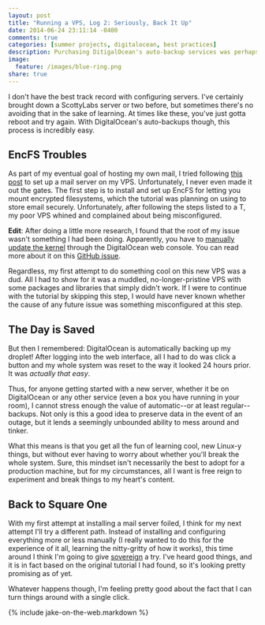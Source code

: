 ```yaml
---
layout: post
title: "Running a VPS, Log 2: Seriously, Back It Up"
date: 2014-06-24 23:11:14 -0400
comments: true
categories: [summer projects, digitalocean, best practices]
description: Purchasing DitigalOcean's auto-backup services was perhaps the best decision I've made in a long time.
image:
  feature: /images/blue-ring.png
share: true
---
```


I don't have the best track record with configuring servers. I've certainly brought down a ScottyLabs server or two before, but sometimes there's no avoiding that in the sake of learning. At times like these, you've just gotta reboot and try again. With DigitalOcean's auto-backups though, this process is incredibly easy.

<!-- more -->

## EncFS Troubles
As part of my eventual goal of hosting my own mail, I tried following [this post](//sealedabstract.com/code/nsa-proof-your-e-mail-in-2-hours/) to set up a mail server on my VPS. Unfortunately, I never even made it out the gates. The first step is to install and set up EncFS for letting you mount encrypted filesystems, which the tutorial was planning on using to store email securely. Unfortunately, after following the steps listed to a T, my poor VPS whined and complained about being misconfigured.

__Edit__: After doing a little more research, I found that the root of my issue wasn't something I had been doing. Apparently, you have to [manually update the kernel](https://www.digitalocean.com/community/tutorials/how-to-update-a-digitalocean-server-s-kernel-using-the-control-panel) through the DigitalOcean web console. You can read more about it on this [GitHub issue](https://github.com/al3x/sovereign/issues/147#issuecomment-43849647).

Regardless, my first attempt to do something cool on this new VPS was a dud. All I had to show for it was a muddled, no-longer-pristine VPS with some packages and libraries that simply didn't work. If I were to continue with the tutorial by skipping this step, I would have never known whether the cause of any future issue was something misconfigured at this step.

## The Day is Saved
But then I remembered: DigitalOcean is automatically backing up my droplet! After logging into the web interface, all I had to do was click a button and my whole system was reset to the way it looked 24 hours prior. It was _actually that easy_.

Thus, for anyone getting started with a new server, whether it be on DigitalOcean or any other service (even a box you have running in your room), I cannot stress enough the value of automatic--or at least regular--backups. Not only is this a good idea to preserve data in the event of an outage, but it lends a seemingly unbounded ability to mess around and tinker.

What this means is that you get all the fun of learning cool, new Linux-y things, but without ever having to worry about whether you'll break the whole system. Sure, this mindset isn't necessarily the best to adopt for a production machine, but for my circumstances, all I want is free reign to experiment and break things to my heart's content.

## Back to Square One
With my first attempt at installing a mail server foiled, I think for my next attempt I'll try a different path. Instead of installing and configuring everything more or less manually (I really wanted to do this for the experience of it all, learning the nitty-gritty of how it works), this time around I think I'm going to give [sovereign](https://github.com/al3x/sovereign) a try. I've heard good things, and it is in fact based on the original tutorial I had found, so it's looking pretty promising as of yet.

Whatever happens though, I'm feeling pretty good about the fact that I can turn things around with a single click.

{% include jake-on-the-web.markdown %}
